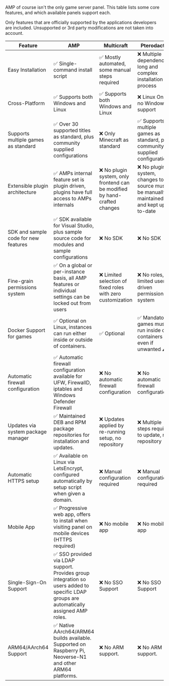 AMP of course isn't the only game server panel. This table lists some core features, and which available panels support each.

Only features that are officially supported by the applications developers are included. Unsupported or 3rd party modifications are not taken into account.

| Feature | AMP | Multicraft | Pterodactyl |
|--------------------------------------|-----------------------------------------------------------------------------------------------------|---------------------------------------------------------------------------|---------------------------------------------------------------------------------------|
| Easy Installation | ✅ Single-command install script | ✅ Mostly automated, some manual steps required | ❌ Multiple dependencies, long and complex installation process |
| Cross-Platform | ✅ Supports both Windows and Linux | ✅ Supports both Windows and Linux | ❌ Linux Only, no Windows support |
| Supports multiple games as standard | ✅ Over 30 supported titles as standard, plus community supplied configurations | ❌ Only Minecraft as standard | ✅ Supports multiple games as standard, plus community supplied configurations |
| Extensible plugin architecture | ✅ AMPs internal feature set is plugin driven, plugins have full access to AMPs internals | ❌ No plugin system, only frontend can be modified by hand-crafted changes | ❌ No plugin system, changes to source must be manually maintained and kept up-to-date |
| SDK and sample code for new features | ✅ SDK available for Visual Studio, plus sample source code for modules and sample configurations | ❌ No SDK | ❌ No SDK |
| Fine-grain permissions system | ✅ On a global or per-instance basis, all AMP features or individual settings can be locked out from users | ❌ Limited selection of fixed roles with zero customization | ❌ No roles, limited user-driven permissions system | 
| Docker Support for games | ✅ Optional on Linux, instances can run either inside or outside of containers. | ✅ Optional | ✅ Mandatory, games must run inside of containers even if unwanted ⚠️ |
| Automatic firewall configuration | ✅ Automatic firewall configuration available for UFW, FirewallD, iptables and Windows Defender Firewall | ❌ No automatic firewall configuration | ❌ No automatic firewall configuration |
| Updates via system package manager | ✅ Maintained DEB and RPM package repositories for installation and updates. | ❌ Updates applied by re-running setup, no repository | ❌ Multiple steps required to update, no repository |
| Automatic HTTPS setup | ✅ Available on Linux via LetsEncrypt, configured automatically by setup script when given a domain. | ❌ Manual configuration required | ❌ Manual configuration required |
| Mobile App | ✅ Progressive web app, offers to install when visiting panel on mobile devices (HTTPS required) | ❌ No mobile app | ❌ No mobile app |
| Single-Sign-On Support | ✅ SSO provided via LDAP support. Provides group integration so users added to specific LDAP groups are automatically assigned AMP roles. | ❌ No SSO Support  | ❌ No SSO Support |
| ARM64/AArch64 Support | ✅ Native AArch64/ARM64 builds available. Supported on Raspberry Pi, Neoverse-N1 and other ARM64 platforms. | ❌ No ARM support. |❌ No ARM support. |